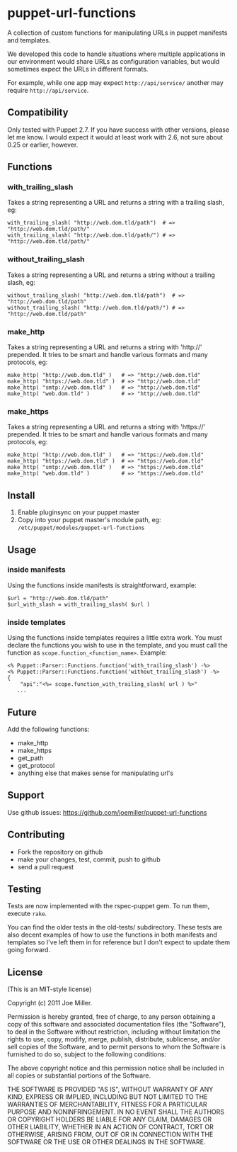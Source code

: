 puppet-url-functions
====================

A collection of custom functions for manipulating URLs in puppet manifests
and templates.

We developed this code to handle situations where multiple applications in
our environment would share URLs as configuration variables, but would sometimes
expect the URLs in different formats.

For example, while one app may expect `http://api/service/` another may
require `http://api/service`.

Compatibility
-------------

Only tested with Puppet 2.7.  If you have success with other versions, please
let me know.  I would expect it would at least work with 2.6, not sure
about 0.25 or earlier, however.

Functions
---------

### with_trailing_slash

Takes a string representing a URL and returns a string with a trailing slash, eg:

    with_trailing_slash( "http://web.dom.tld/path")  # => "http://web.dom.tld/path/"
    with_trailing_slash( "http://web.dom.tld/path/") # => "http://web.dom.tld/path/"

### without_trailing_slash

Takes a string representing a URL and returns a string without a trailing slash, eg:

    without_trailing_slash( "http://web.dom.tld/path")  # => "http://web.dom.tld/path"
    without_trailing_slash( "http://web.dom.tld/path/") # => "http://web.dom.tld/path"

### make_http

Takes a string representing a URL and returns a string with 'http://' prepended.  It
tries to be smart and handle various formats and many protocols, eg:

    make_http( "http://web.dom.tld" )   # => "http://web.dom.tld"
    make_http( "https://web.dom.tld" )  # => "http://web.dom.tld"
    make_http( "smtp://web.dom.tld" )   # => "http://web.dom.tld"
    make_http( "web.dom.tld" )          # => "http://web.dom.tld"

### make_https

Takes a string representing a URL and returns a string with 'https://' prepended.  It
tries to be smart and handle various formats and many protocols, eg:

    make_http( "http://web.dom.tld" )   # => "https://web.dom.tld"
    make_http( "https://web.dom.tld" )  # => "https://web.dom.tld"
    make_http( "smtp://web.dom.tld" )   # => "https://web.dom.tld"
    make_http( "web.dom.tld" )          # => "https://web.dom.tld"

    
Install
-------

1. Enable pluginsync on your puppet master
2. Copy into your puppet master's module path, eg: `/etc/puppet/modules/puppet-url-functions`


Usage
-----

### inside manifests

Using the functions inside manifests is straightforward, example:

    $url = "http://web.dom.tld/path"
    $url_with_slash = with_trailing_slash( $url )

### inside templates

Using the functions inside templates requires a little extra work. You
must declare the functions you wish to use in the template, and
you must call the function as `scope.function_<function_name>`. Example:

    <% Puppet::Parser::Functions.function('with_trailing_slash') -%>
    <% Puppet::Parser::Functions.function('without_trailing_slash') -%>
    {
        "api":"<%= scope.function_with_trailing_slash( url ) %>"
       ...

Future
------

Add the following functions:

* make_http
* make_https
* get_path
* get_protocol
* anything else that makes sense for manipulating url's


Support
-------

Use github issues: https://github.com/joemiller/puppet-url-functions

Contributing
------------

* Fork the repository on github
* make your changes, test, commit, push to github
* send a pull request

Testing
-------

Tests are now implemented with the rspec-puppet gem.  To run them, execute
`rake`.

You can find the older tests in the old-tests/ subdirectory.  These tests
are also decent examples of how to use the functions in both
manifests and templates so I've left them in for reference but I don't
expect to update them going forward.

License
-------
(This is an MIT-style license)

Copyright (c) 2011 Joe Miller.

Permission is hereby granted, free of charge, to any person obtaining a copy
of this software and associated documentation files (the "Software"), to deal
in the Software without restriction, including without limitation the rights
to use, copy, modify, merge, publish, distribute, sublicense, and/or sell
copies of the Software, and to permit persons to whom the Software is
furnished to do so, subject to the following conditions:

The above copyright notice and this permission notice shall be included in
all copies or substantial portions of the Software.

THE SOFTWARE IS PROVIDED "AS IS", WITHOUT WARRANTY OF ANY KIND, EXPRESS OR
IMPLIED, INCLUDING BUT NOT LIMITED TO THE WARRANTIES OF MERCHANTABILITY,
FITNESS FOR A PARTICULAR PURPOSE AND NONINFRINGEMENT. IN NO EVENT SHALL THE
AUTHORS OR COPYRIGHT HOLDERS BE LIABLE FOR ANY CLAIM, DAMAGES OR OTHER
LIABILITY, WHETHER IN AN ACTION OF CONTRACT, TORT OR OTHERWISE, ARISING FROM,
OUT OF OR IN CONNECTION WITH THE SOFTWARE OR THE USE OR OTHER DEALINGS IN
THE SOFTWARE.

 

